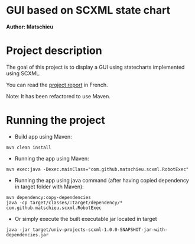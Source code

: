 GUI based on SCXML state chart
==============

**Author: Matschieu**

# Project description

The goal of this project is to display a GUI using statecharts implemented using SCXML.

You can read the [project report](doc/rapport.md) in French.

Note: It has been refactored to use Maven.

# Running the project

* Build app using Maven:
```
mvn clean install
```

* Running the app using Maven:
```
mvn exec:java -Dexec.mainClass="com.github.matschieu.scxml.RobotExec"
```

* Running the app using java command (after having copied dependency in target folder with Maven):
```
mvn dependency:copy-dependencies
java -cp target/classes/:target/dependency/* com.github.matschieu.scxml.RobotExec
```

* Or simply execute the built executable jar located in target 
```
java -jar target/univ-projects-scxml-1.0.0-SNAPSHOT-jar-with-dependencies.jar
```

